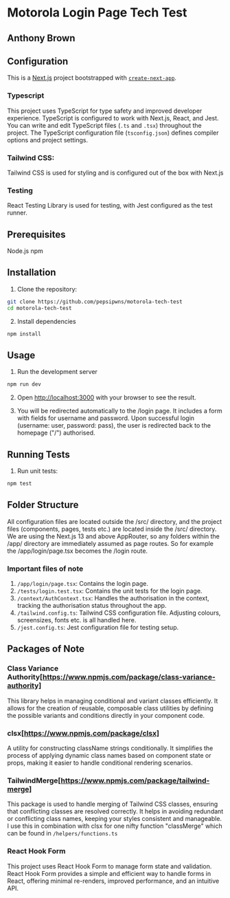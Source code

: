 # Motorola Login Page Tech Test

## Anthony Brown

## Configuration

This is a [Next.js](https://nextjs.org) project bootstrapped with [`create-next-app`](https://nextjs.org/docs/app/api-reference/cli/create-next-app).

### Typescript

This project uses TypeScript for type safety and improved developer experience. TypeScript is configured to work with Next.js, React, and Jest. You can write and edit TypeScript files (`.ts` and `.tsx`) throughout the project. The TypeScript configuration file (`tsconfig.json`) defines compiler options and project settings.

### Tailwind CSS:

Tailwind CSS is used for styling and is configured out of the box with Next.js

### Testing

React Testing Library is used for testing, with Jest configured as the test runner.

## Prerequisites

Node.js
npm

## Installation

1. Clone the repository:

```bash
git clone https://github.com/pepsipwns/motorola-tech-test
cd motorola-tech-test
```

2. Install dependencies

```bash
npm install
```

## Usage

1. Run the development server

```bash
npm run dev
```

2. Open [http://localhost:3000](http://localhost:3000) with your browser to see the result.

3. You will be redirected automatically to the /login page. It includes a form with fields for username and password. Upon successful login (username: user, password: pass), the user is redirected back to the homepage ("/") authorised.

## Running Tests

1. Run unit tests:

```bash
npm test
```

## Folder Structure

All configuration files are located outside the /src/ directory, and the project files (components, pages, tests etc.) are located inside the /src/ directory.
We are using the Next.js 13 and above AppRouter, so any folders within the /app/ directory are immediately assumed as page routes. So for example the /app/login/page.tsx becomes the /login route.

### Important files of note

1. `/app/login/page.tsx`: Contains the login page.
2. `/tests/login.test.tsx`: Contains the unit tests for the login page.
3. `/context/AuthContext.tsx`: Handles the authorisation in the context, tracking the authorisation status throughout the app.
4. `/tailwind.config.ts`: Tailwind CSS configuration file. Adjusting colours, screensizes, fonts etc. is all handled here.
5. `/jest.config.ts`: Jest configuration file for testing setup.

## Packages of Note

### Class Variance Authority[https://www.npmjs.com/package/class-variance-authority]

This library helps in managing conditional and variant classes efficiently. It allows for the creation of reusable, composable class utilities by defining the possible variants and conditions directly in your component code.

### clsx[https://www.npmjs.com/package/clsx]

A utility for constructing className strings conditionally. It simplifies the process of applying dynamic class names based on component state or props, making it easier to handle conditional rendering scenarios.

### TailwindMerge[https://www.npmjs.com/package/tailwind-merge]

This package is used to handle merging of Tailwind CSS classes, ensuring that conflicting classes are resolved correctly. It helps in avoiding redundant or conflicting class names, keeping your styles consistent and manageable. I use this in combination with clsx for one nifty function "classMerge" which can be found in `/helpers/functions.ts`

### React Hook Form

This project uses React Hook Form to manage form state and validation. React Hook Form provides a simple and efficient way to handle forms in React, offering minimal re-renders, improved performance, and an intuitive API.
